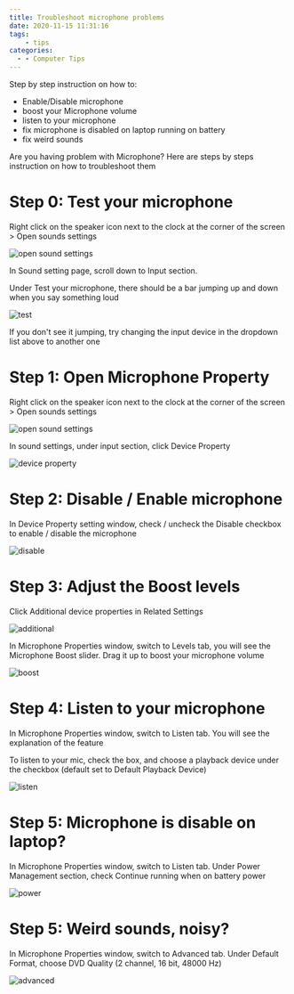 ```yaml
---
title: Troubleshoot microphone problems
date: 2020-11-15 11:31:16
tags:
    - tips
categories:
  - - Computer Tips
---
```


Step by step instruction on how to:

- Enable/Disable microphone
- boost your Microphone volume
- listen to your microphone
- fix microphone is disabled on laptop running on battery
- fix weird sounds

<!-- more -->

Are you having problem with Microphone? Here are steps by steps instruction on how to troubleshoot them

# Step 0: Test your microphone

Right click on the speaker icon next to the clock at the corner of the screen > Open sounds settings

![open sound settings](https://i.imgur.com/DUxVRNz.png)

In Sound setting page, scroll down to Input section.

Under Test your microphone, there should be a bar jumping up and down when you say something loud

![test](https://i.imgur.com/fSYxGL5.png)

If you don't see it jumping, try changing the input device in the dropdown list above to another one

# Step 1: Open Microphone Property

Right click on the speaker icon next to the clock at the corner of the screen > Open sounds settings

![open sound settings](https://i.imgur.com/DUxVRNz.png)

In sound settings, under input section, click Device Property

![device property](https://i.imgur.com/8EoZfR8.png)

# Step 2: Disable / Enable microphone

In Device Property setting window, check / uncheck the Disable checkbox to enable / disable the microphone

![disable](https://i.imgur.com/9MXvyw7.png)


# Step 3: Adjust the Boost levels

Click Additional device properties in Related Settings

![additional](https://i.imgur.com/cXYq9Va.png)

In Microphone Properties window, switch to Levels tab, you will see the Microphone Boost slider. Drag it up to boost your microphone volume

![boost](https://i.imgur.com/9xHkGIt.png)

# Step 4: Listen to your microphone

In Microphone Properties window, switch to Listen tab. You will see the explanation of the feature

To listen to your mic, check the box, and choose a playback device under the checkbox (default set to Default Playback Device)

![listen](https://i.imgur.com/6wrqt41.png)

# Step 5: Microphone is disable on laptop?

In Microphone Properties window, switch to Listen tab. Under Power Management section, check Continue running when on battery power

![power](https://i.imgur.com/mN2extg.png)

# Step 5: Weird sounds, noisy?

In Microphone Properties window, switch to Advanced tab. Under Default Format, choose DVD Quality (2 channel, 16 bit, 48000 Hz)

![advanced](https://i.imgur.com/JpolWu9.png)